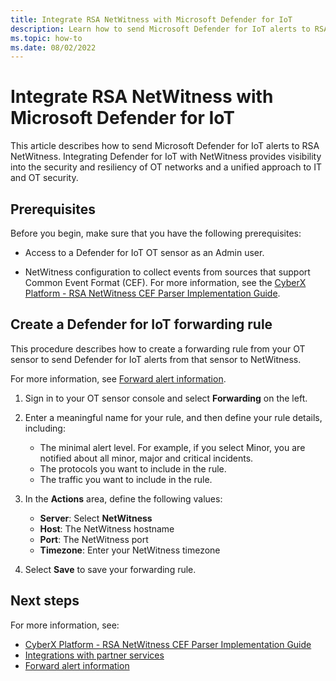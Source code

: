 ```yaml
---
title: Integrate RSA NetWitness with Microsoft Defender for IoT
description: Learn how to send Microsoft Defender for IoT alerts to RSA NetWitness.
ms.topic: how-to
ms.date: 08/02/2022
---
```


# Integrate RSA NetWitness with Microsoft Defender for IoT

This article describes how to send Microsoft Defender for IoT alerts to RSA NetWitness. Integrating Defender for IoT with NetWitness provides visibility into the security and resiliency of OT networks and a unified approach to IT and OT security.

## Prerequisites

Before you begin, make sure that you have the following prerequisites:

- Access to a Defender for IoT OT sensor as an Admin user.

- NetWitness configuration to collect events from sources that support Common Event Format (CEF). For more information, see the [CyberX Platform - RSA NetWitness CEF Parser Implementation Guide](https://community.netwitness.com//t5/netwitness-platform-integrations/cyberx-platform-rsa-netwitness-cef-parser-implementation-guide/ta-p/554364).

## Create a Defender for IoT forwarding rule

This procedure describes how to create a forwarding rule from your OT sensor to send Defender for IoT alerts from that sensor to NetWitness.

For more information, see [Forward alert information](../how-to-forward-alert-information-to-partners.md).

1. Sign in to your OT sensor console and select **Forwarding** on the left.

1. Enter a meaningful name for your rule, and then define your rule details, including:

    - The minimal alert level. For example, if you select Minor, you are notified about all minor, major and critical incidents.
    - The protocols you want to include in the rule.
    - The traffic you want to include in the rule.

1. In the **Actions** area, define the following values:

    - **Server**: Select **NetWitness**
    - **Host**: The NetWitness hostname
    - **Port**: The NetWitness port
    - **Timezone**: Enter your NetWitness timezone

1. Select **Save** to save your forwarding rule.

## Next steps

For more information, see:

- [CyberX Platform - RSA NetWitness CEF Parser Implementation Guide](https://community.netwitness.com//t5/netwitness-platform-integrations/cyberx-platform-rsa-netwitness-cef-parser-implementation-guide/ta-p/554364)
- [Integrations with partner services](../integrate-overview.md)
- [Forward alert information](../how-to-forward-alert-information-to-partners.md)
